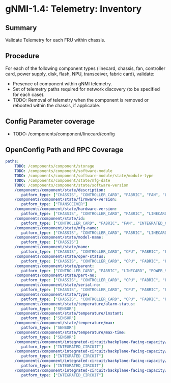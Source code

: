 # gNMI-1.4: Telemetry: Inventory

## Summary

Validate Telemetry for each FRU within chassis.

## Procedure

For each of the following component types (linecard, chassis, fan, controller
card, power supply, disk, flash, NPU, transceiver, fabric card), validate:

*   Presence of component within gNMI telemetry.
*   Set of telemetry paths required for network discovery (to be specified for
    each case).
*   TODO: Removal of telemetry when the component is removed or rebooted within
    the chassis, if applicable.

## Config Parameter coverage

*   TODO: /components/component/linecard/config

## OpenConfig Path and RPC Coverage

```yaml
paths:
    TODO: /components/component/storage
    TODO: /components/component/software-module
    TODO: /components/component/software-module/state/module-type
    TODO: /components/component/state/mfg-date
    TODO: /components/component/state/software-version
    /components/component/state/description:
       patform_type: ["CHASSIS", "CONTROLLER_CARD", "FABRIC", "FAN", "LINECARD", "POWER_SUPPLY"]
    /components/component/state/firmware-version:
       patform_type: ["TRANSCEIVER"]
    /components/component/state/hardware-version:
       patform_type: ["CHASSIS", "CONTROLLER_CARD", "FABRIC", "LINECARD", "POWER_SUPPLY", "TRANSCEIVER"]
    /components/component/state/id:
       patform_type: ["CONTROLLER_CARD", "FABRIC", "FAN", "INTEGRATED_CIRCUIT", "LINECARD", "POWER_SUPPLY", "SENSOR"]
    /components/component/state/mfg-name:
       patform_type: ["CHASSIS", "CONTROLLER_CARD", "FABRIC", "LINECARD", "POWER_SUPPLY", "TRANSCEIVER"]
    /components/component/state/model-name:
       patform_type: ["CHASSIS"]
    /components/component/state/name:
       patform_type: ["CHASSIS", "CONTROLLER_CARD", "CPU", "FABRIC", "FAN", "INTEGRATED_CIRCUIT", "LINECARD", "POWER_SUPPLY", "SENSOR", "STORAGE", "TRANSCEIVER"]
    /components/component/state/oper-status:
       patform_type: ["CHASSIS", "CONTROLLER_CARD", "CPU", "FABRIC", "FAN", "INTEGRATED_CIRCUIT", "LINECARD", "POWER_SUPPLY", "STORAGE", "TRANSCEIVER"]
    /components/component/state/parent:
       patform_type: ["CONTROLLER_CARD", "FABRIC", "LINECARD", "POWER_SUPPLY"]
    /components/component/state/part-no:
       patform_type: ["CHASSIS", "CONTROLLER_CARD", "CPU", "FABRIC", "FAN", "LINECARD", "POWER_SUPPLY", "STORAGE", "TRANSCEIVER"]
    /components/component/state/serial-no:
       patform_type: ["CHASSIS", "CONTROLLER_CARD", "CPU", "FABRIC", "FAN", "LINECARD", "POWER_SUPPLY", "STORAGE", "TRANSCEIVER"]
    /components/component/state/type:
       patform_type: ["CHASSIS", "CONTROLLER_CARD", "CPU", "FABRIC", "FAN", "INTEGRATED_CIRCUIT", "LINECARD", "POWER_SUPPLY", "SENSOR", "STORAGE", "TRANSCEIVER"]
    /components/component/state/temperature/alarm-status:
       patform_type: ["SENSOR"]
    /components/component/state/temperature/instant:
       patform_type: ["SENSOR"]
    /components/component/state/temperature/max:
       patform_type: ["SENSOR"]
    /components/component/state/temperature/max-time:
       patform_type: ["SENSOR"]
    /components/component/integrated-circuit/backplane-facing-capacity/state/available-pct:
       patform_type: ["INTEGRATED_CIRCUIT"]
    /components/component/integrated-circuit/backplane-facing-capacity/state/consumed-capacity:
       patform_type: ["INTEGRATED_CIRCUIT"]
    /components/component/integrated-circuit/backplane-facing-capacity/state/total:
       patform_type: ["INTEGRATED_CIRCUIT"]
    /components/component/integrated-circuit/backplane-facing-capacity/state/total-operational-capacity:
       patform_type: ["INTEGRATED_CIRCUIT"]
```
